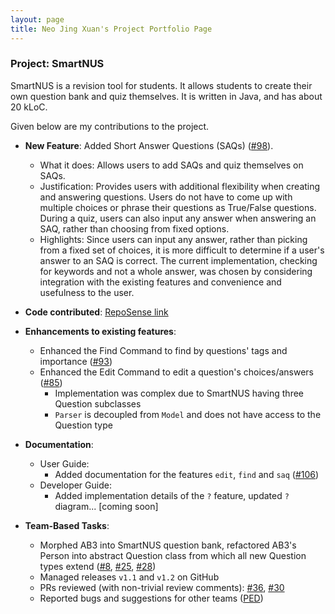 ```yaml
---
layout: page
title: Neo Jing Xuan's Project Portfolio Page
---
```


### Project: SmartNUS

SmartNUS is a revision tool for students. It allows students to create their own question bank and quiz themselves.
It is written in Java, and has about 20 kLoC.

Given below are my contributions to the project.

* **New Feature**: Added Short Answer Questions (SAQs) ([\#98](https://github.com/AY2122S1-CS2103T-F12-1/tp/pull/98)).
    * What it does: Allows users to add SAQs and quiz themselves on SAQs.
    * Justification: Provides users with additional flexibility when creating and answering questions. 
      Users do not have to come up with multiple choices or phrase their questions as True/False questions.
      During a quiz, users can also input any answer when answering an SAQ, rather than choosing from fixed options.
    * Highlights: Since users can input any answer, rather than picking from a fixed set of choices, it is more difficult to
      determine if a user's answer to an SAQ is correct. The current implementation, checking for keywords and not a whole answer,
      was chosen by considering integration with the existing features and convenience and usefulness to the user.

* **Code contributed**: [RepoSense link](https://nus-cs2103-ay2122s1.github.io/tp-dashboard/?search=&sort=groupTitle&sortWithin=title&timeframe=commit&mergegroup=&groupSelect=groupByRepos&breakdown=true&checkedFileTypes=docs~functional-code~test-code~other&since=2021-09-17&tabOpen=true&tabType=authorship&tabAuthor=neojxuan&tabRepo=AY2122S1-CS2103T-F12-1%2Ftp%5Bmaster%5D&authorshipIsMergeGroup=false&authorshipFileTypes=docs~functional-code~test-code~other&authorshipIsBinaryFileTypeChecked=false)

* **Enhancements to existing features**:
    * Enhanced the Find Command to find by questions' tags and importance ([\#93](https://github.com/AY2122S1-CS2103T-F12-1/tp/pull/93))
    * Enhanced the Edit Command to edit a question's choices/answers ([\#85](https://github.com/AY2122S1-CS2103T-F12-1/tp/pull/85))
      * Implementation was complex due to SmartNUS having three Question subclasses
      * `Parser` is decoupled from `Model` and does not have access to the Question type

* **Documentation**:
    * User Guide:
        * Added documentation for the features `edit`, `find` and `saq` ([\#106](https://github.com/AY2122S1-CS2103T-F12-1/tp/pull/106))
    * Developer Guide:
        * Added implementation details of the `?` feature, updated `?` diagram... [coming soon]
        
* **Team-Based Tasks**:
    * Morphed AB3 into SmartNUS question bank, refactored AB3's Person into abstract Question class from which all new Question types extend
     ([\#8](https://github.com/AY2122S1-CS2103T-F12-1/tp/pull/8), [\#25](https://github.com/AY2122S1-CS2103T-F12-1/tp/pull/25),
      [\#28](https://github.com/AY2122S1-CS2103T-F12-1/tp/pull/28))
    * Managed releases `v1.1` and `v1.2` on GitHub
    * PRs reviewed (with non-trivial review comments):
      [\#36](https://github.com/AY2122S1-CS2103T-F12-1/tp/pull/36), [\#30](https://github.com/AY2122S1-CS2103T-F12-1/tp/pull/30)
    * Reported bugs and suggestions for other teams ([PED](https://github.com/neojxuan/ped/issues))

